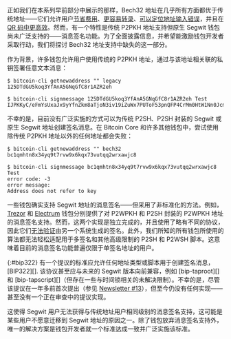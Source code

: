 正如我们在本系列早前部分中展示的那样，Bech32 地址在几乎所有方面都优于传统地址——它们允许用户[节省费用][bech32 save fees]、[更容易转录][bech32 transcribe]、[可以定位地址输入错误][bech32 locate typos]，并且在 [QR 码中更高效][bech32 qr codes]。然而，有一个特性是传统 P2PKH 地址支持但原生 Segwit 钱包尚未广泛支持的——消息签名功能。为了全面披露信息，并希望能激励钱包开发者采取行动，我们将探讨 Bech32 地址支持中缺失的这一部分。

作为背景，许多钱包允许用户使用传统的 P2PKH 地址，通过与该地址相关联的私钥签署任意文本消息：

    $ bitcoin-cli getnewaddress "" legacy
    125DTdGU5koq3YfAnA5GNqGfC8r1AZR2eh

    $ bitcoin-cli signmessage 125DTdGU5koq3YfAnA5GNqGfC8r1AZR2eh Test
    IJPKKyC/eFmYsUxaJx9yYfnZkm8aTjoN3iv19iZuWx7PUToF53pnQFP4CrMm0HtW1Nn0Jcm95Le/yJeTrxJwgxU=

不幸的是，目前没有广泛实施的方式可以为传统 P2SH、P2SH 封装的 Segwit 或原生 Segwit 地址创建签名消息。在 Bitcoin Core 和许多其他钱包中，尝试使用除传统 P2PKH 地址以外的任何地址都会失败：

    $ bitcoin-cli getnewaddress "" bech32
    bc1qmhtn8x34yq9t7rvw9x6kqx73vutqq2wrxawjc8

    $ bitcoin-cli signmessage bc1qmhtn8x34yq9t7rvw9x6kqx73vutqq2wrxawjc8 Test
    error code: -3
    error message:
    Address does not refer to key

一些钱包确实支持 Segwit 地址的消息签名——但采用了非标准化的方法。例如，[Trezor][trezor segwit signmessage] 和 [Electrum][electrum segwit signmessage] 钱包分别提供了对 P2WPKH 和 P2SH 封装的 P2WPKH 地址的消息签名支持。然而，这两个实现是独立完成的，并且使用了略有不同的协议，因此它们[无法验证][trezor electrum incompatible]由另一个系统生成的签名。此外，我们所知的所有钱包所使用的算法都无法轻松适配用于多签名和其他高级限制的 P2SH 和 P2WSH 脚本。这意味着目前的消息签名功能普遍仅限于单签名地址的用户。

{:#bip322}
有一个提议的标准应允许任何地址类型或脚本用于创建签名消息，[BIP322][]. 该协议甚至应与未来的 Segwit 版本向前兼容，例如 [bip-taproot][] 和 [bip-tapscript][]（但存在一些与时间锁相关的未解决限制）。不幸的是，尽管该提议在一年多前首次提出（参见 [Newsletter #13][]），但至今仍没有任何实现——甚至没有一个正在审查中的提议实现。

这使得 Segwit 用户无法获得与传统地址用户相同级别的消息签名支持，这可能是某些用户不愿意迁移到 Segwit 地址的原因之一。除了钱包放弃消息签名支持外，唯一的解决方案是钱包开发者就一个标准达成一致并广泛实施该标准。


[bech32 save fees]: /zh/bech32-sending-support/#使用原生-segwit-节省费用
[bech32 transcribe]: /zh/bech32-sending-support/#读取和抄录-bech32-地址
[bech32 locate typos]: /zh/bech32-sending-support/#查找-bech32-地址中的拼写错误
[bech32 qr codes]: /zh/bech32-sending-support/#使用-bech32-地址创建更高效的二维码
[trezor segwit signmessage]: https://github.com/trezor/trezor-mcu/issues/169
[electrum segwit signmessage]: https://github.com/spesmilo/electrum/issues/2977
[trezor electrum incompatible]: https://github.com/spesmilo/electrum/issues/3861
[newsletter #13]: /zh/newsletters/2018/09/18/#review-proposed-bip322-for-generic-message-signing
